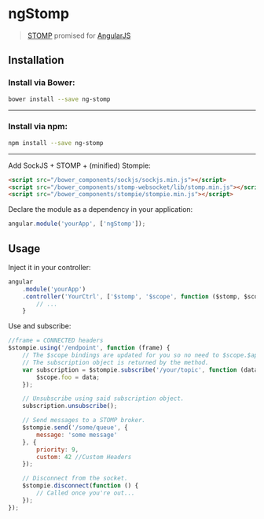 # ngStomp

> [STOMP](http://jmesnil.net/stomp-websocket/doc/) promised for [AngularJS](https://angularjs.org)

## Installation

### Install via Bower:
```bash
bower install --save ng-stomp
```
---
### Install via npm:
```bash
npm install --save ng-stomp
```
---
Add SockJS + STOMP + (minified) Stompie:
```html
<script src="/bower_components/sockjs/sockjs.min.js"></script>
<script src="/bower_components/stomp-websocket/lib/stomp.min.js"></script>
<script src="/bower_components/stompie/stompie.min.js"></script>
```

Declare the module as a dependency in your application:
```js
angular.module('yourApp', ['ngStomp']);
```

## Usage

Inject it in your controller:
```js
angular
    .module('yourApp')
    .controller('YourCtrl', ['$stomp', '$scope', function ($stomp, $scope) {
        // ...
    }
```

Use and subscribe:
```js
//frame = CONNECTED headers
$stompie.using('/endpoint', function (frame) {
    // The $scope bindings are updated for you so no need to $scope.$apply.
    // The subscription object is returned by the method.
    var subscription = $stompie.subscribe('/your/topic', function (data) {
        $scope.foo = data;
    });

    // Unsubscribe using said subscription object.
    subscription.unsubscribe();

    // Send messages to a STOMP broker.
    $stompie.send('/some/queue', {
        message: 'some message'
    }, {
        priority: 9,
        custom: 42 //Custom Headers
    });

    // Disconnect from the socket.
    $stompie.disconnect(function () {
        // Called once you're out...
    });
});
```